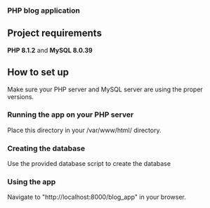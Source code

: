 ### PHP blog application
## Project requirements
**PHP 8.1.2** and **MySQL 8.0.39**

## How to set up
Make sure your PHP server and MySQL server are using the proper versions.
### Running the app on your PHP server
Place this directory in your /var/www/html/ directory.

### Creating the database
Use the provided database script to create the database

### Using the app
Navigate to "http://localhost:8000/blog_app" in your browser.


